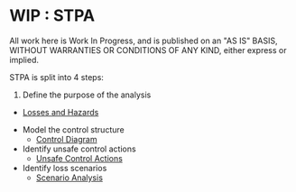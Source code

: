 # WIP : STPA

All work here is Work In Progress, and is published on an "AS IS" BASIS,
WITHOUT WARRANTIES OR CONDITIONS OF ANY KIND, either express or implied.

STPA is split into 4 steps:

1. Define the purpose of the analysis
  - [Losses and Hazards](losses-and-hazards.md)
* Model the control structure
  - [Control Diagram](level-1/level1DotDiagram/level1-control-diagram.png)
* Identify unsafe control actions
  - [Unsafe Control Actions](level-1/stpa.md)
* Identify loss scenarios
  - [Scenario Analysis](level-1/Level1Type1and2Scenarios.md)

